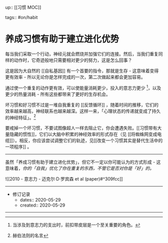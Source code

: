 up:: [[习惯 MOC]]

tags:: #on/habit 

# 养成习惯有助于建立进化优势

每当我们采取一个行动，神经元就会燃烧并加强它们的连接。然后，当我们重复同样的动作时，它奇迹般地只需要相对更少的努力，这是怎么回事？   

这是因为大自然的 [[自私基因]] 有一个首要的指令，那就是生存 - 这意味着变得更有效率 - 所以无论你是怎样完成的一次，第二次做起来都会更加容易。    

通过使一个重复的动作更有效，可以使能量消耗更少，投入的意志力更少 [^1]，以及更少的热量消耗 - 所有这些都带来了更好的生存机会。

坏习惯和好习惯不过是一堆自我重复的 [[反馈循环]] ，随着时间的推移，它们的效率越来越高，神经联系也越来越深。这样一来，「心理状态的传递就变成了持久的神经特征」。[^2]  

要戒掉一个坏习惯，不要试图像超人一样去阻止它，你会遭遇失败。[[习惯带有大量隐藏的惯性]]，它们以大脑中积累的神经效率的形式存在（见 [[将蜘蛛网变成电缆]]）。相反，你应该尝试调整它们的轨迹，见[[改变一个习惯其实是替代生活中的一项程序]] 。

---

虽然「养成习惯有助于建立进化优势」，但它不一定以你可能认为的方式形成 - 这意味着，_你的「自我」优化了你在重复的东西，不管它是否对你是「好」的。_

![[2010 - 意志力 - 迈克尔·D·罗宾森 et al (paper)#^309fcc]]

[^1]: 当涉及到意志力的支出时，前扣带皮层是一个至关重要的角色。

[^2]: 赫伯法则的名言

---

- 修订记录
	- dates:: 2020-05-29
	- created:: 2020-05-29

---
